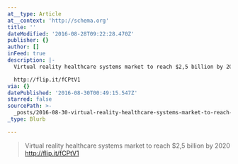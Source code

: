 ```yaml
---
at__type: Article
at__context: 'http://schema.org'
title: ''
dateModified: '2016-08-28T09:22:28.470Z'
publisher: {}
author: []
inFeed: true
description: |-
  Virtual reality healthcare systems market to reach $2,5 billion by 2020

  http://flip.it/fCPtV1
via: {}
datePublished: '2016-08-30T00:49:15.547Z'
starred: false
sourcePath: >-
  _posts/2016-08-30-virtual-reality-healthcare-systems-market-to-reach-dollar25-bill.md
_type: Blurb

---
```

> Virtual reality healthcare systems market to reach $2,5 billion by 2020
> http://flip.it/fCPtV1